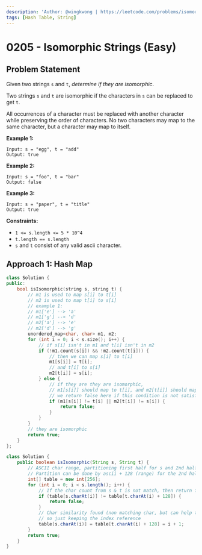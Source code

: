 ```yaml
---
description: 'Author: @wingkwong | https://leetcode.com/problems/isomorphic-strings/'
tags: [Hash Table, String]
---
```


# 0205 - Isomorphic Strings (Easy) 

## Problem Statement

Given two strings `s` and `t`, *determine if they are isomorphic*.

Two strings `s` and `t` are isomorphic if the characters in `s` can be replaced to get `t`.

All occurrences of a character must be replaced with another character while preserving the order of characters. No two characters may map to the same character, but a character may map to itself.

**Example 1:**

```
Input: s = "egg", t = "add"
Output: true
```

**Example 2:**

```
Input: s = "foo", t = "bar"
Output: false
```

**Example 3:**

```
Input: s = "paper", t = "title"
Output: true
```

**Constraints:**

- `1 <= s.length <= 5 * 10^4`
- `t.length == s.length`
- `s` and `t` consist of any valid ascii character.

## Approach 1: Hash Map

<Tabs>
<TabItem value="cpp" label="C++">
<SolutionAuthor name="@wingkwong"/>

```cpp
class Solution {
public:
    bool isIsomorphic(string s, string t) {
        // m1 is used to map s[i] to t[i]
        // m2 is used to map t[i] to s[i]
        // example 1:
        // m1['e'] --> 'a'
        // m1['g'] --> 'd'
        // m2['a'] --> 'e'
        // m2['d'] --> 'g'
        unordered_map<char, char> m1, m2;
        for (int i = 0; i < s.size(); i++) {
            // if s[i] isn't in m1 and t[i] isn't in m2
            if (!m1.count(s[i]) && !m2.count(t[i])) {
                // then we can map s[i] to t[i]
                m1[s[i]] = t[i];
                // and t[i] to s[i]
                m2[t[i]] = s[i];
            } else {
                // if they are they are isomorphic,
                // m1[s[i]] should map to t[i], and m2[t[i]] should map to s[i]
                // we return false here if this condition is not satisfied
                if (m1[s[i]] != t[i] || m2[t[i]] != s[i]) {
                    return false;
                }
            }
        }
        // they are isomorphic
        return true;
    }
};
```

</TabItem>

<TabItem value="java" label="Java">
<SolutionAuthor name="@vigneshshiv"/>

```java
class Solution {
    public boolean isIsomorphic(String s, String t) {
        // ASCII char range, partitioning first half for s and 2nd half for t.
        // Partition can be done by ascii + 128 (range) for the 2nd half. 
        int[] table = new int[256];
        for (int i = 0; i < s.length(); i++) {
            // If the char count from s & t is not match, then return false
            if (table[s.charAt(i)] != table[t.charAt(i) + 128]) {
                return false;
            }
            // Char similarity found (non matching char, but can help to transform to other char) 
            // so just keeping the index reference
            table[s.charAt(i)] = table[t.charAt(i) + 128] = i + 1;
        }
        return true;
    }
}
```

</TabItem>
</Tabs>